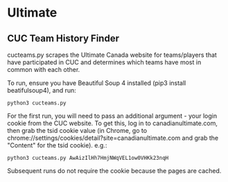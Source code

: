 # Ultimate

## CUC Team History Finder
cucteams.py scrapes the Ultimate Canada website for teams/players that have participated in CUC and determines which teams have most in common with each other.

To run, ensure you have Beautiful Soup 4 installed (pip3 install beatifulsoup4), and run:

`python3 cucteams.py`

For the first run, you will need to pass an additional argument - your login cookie from the CUC website. To get this, log in to canadianultimate.com, then grab the tsid cookie value (in Chrome, go to chrome://settings/cookies/detail?site=canadianultimate.com and grab the "Content" for the tsid cookie). e.g.:

`python3 cucteams.py AwAizIlHh7HmjNWqVEL1ow0VHKk23nqH`

Subsequent runs do not require the cookie because the pages are cached.
